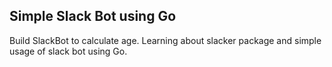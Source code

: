 ## Simple Slack Bot using Go

Build SlackBot to calculate age. Learning about slacker package and simple usage of slack bot using Go.